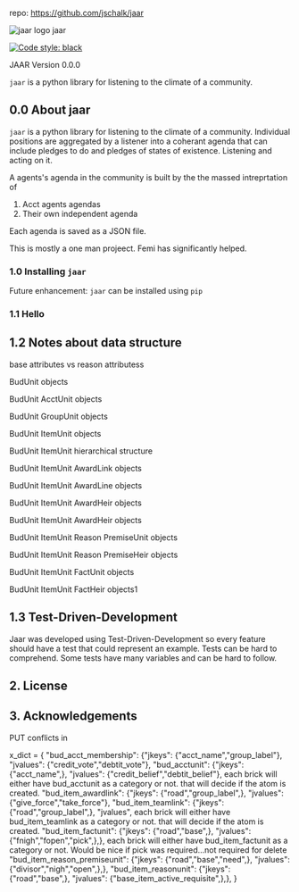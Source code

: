 repo: https://github.com/jschalk/jaar

![jaar logo](https://github.com/jschalk/jaar/tree/main/logo/jaar_64.png) jaar

[![Code style: black](https://img.shields.io/badge/code%20style-black-000000.svg)](https://github.com/psf/black)


JAAR Version 0.0.0

`jaar` is a python library for listening to the climate of a community.

## 0.0 About jaar

`jaar` is a python library for listening to the climate of a community. Individual 
positions are aggregated by a listener into a coherant agenda that can include pledges 
to do and pledges of states of existence. Listening and acting on it.

A agents's agenda in the community is built by the the massed intreprtation of
1. Acct agents agendas 
2. Their own independent agenda

Each agenda is saved as a JSON file. 

This is mostly a one man projeect. Femi has significantly helped. 

 
### 1.0 Installing `jaar`

<!-- TODO: add dependencies -->

Future enhancement: `jaar` can be installed using `pip`

<!-- TODO: Get pip install to function correctly

    pip install jaar

If you have installed `jaar` before, and you should ensure `pip` downloads the latest version (rather than using its internal cache) you can use the following commands:

    pip uninstall jaar
    pip install --no-cache jaar

-->

### 1.1 Hello 

<!-- TODO: Add simplest example

Should examples be found in a separate repository to ensure the `jaar` repository stays 
relatively small, whilst still providing a thorough knowledgebase of code-samples, 
screenshots and elucidatory text.

-->

## 1.2 Notes about data structure

<!-- TODO: Add elucidations -->
base attributes vs reason attributess

BudUnit objects

BudUnit AcctUnit objects

BudUnit GroupUnit objects

BudUnit ItemUnit objects

BudUnit ItemUnit hierarchical structure

BudUnit ItemUnit AwardLink objects

BudUnit ItemUnit AwardLine objects

BudUnit ItemUnit AwardHeir objects

BudUnit ItemUnit AwardHeir objects

BudUnit ItemUnit Reason PremiseUnit objects

BudUnit ItemUnit Reason PremiseHeir objects

BudUnit ItemUnit FactUnit objects

BudUnit ItemUnit FactHeir objects1


## 1.3 Test-Driven-Development

Jaar was developed using Test-Driven-Development so every feature should have a test
that could represent an example. Tests can be hard to comprehend. Some tests have many 
variables and can be hard to follow.

<!-- TODO: Add examples 
Should examples be in a separate repository to ensure the `jaar` repository stays 
relatively small? (whilst still providing a thorough knowledgebase of code-samples, 
screenshots and elucidatory text.)
-->



## 2. License

<!-- TODO: Consider which license to pick -->


## 3. Acknowledgements

<!-- TODO: Consider which license to pick -->





<!-- TODO: Find out how to autopopulate the below modeled after the borb library
[![Corpus Coverage : 100.0%](https://img.shields.io/badge/corpus%20coverage-100.0%25-green)]()
[![Public Method Documentation : 100%](https://img.shields.io/badge/public%20method%20documentation-100%25-green)]()
[![Number of Tests : 615](https://img.shields.io/badge/number%20of%20tests-615-green)]()
[![Python : 3.8 | 3.9 | 3.10 ](https://img.shields.io/badge/python-3.8%20&#124;%203.9%20&#124;%203.10-green)]() 

[![Downloads](https://pepy.tech/badge/borb)](https://pepy.tech/projeect/borb)
[![Downloads](https://pepy.tech/badge/borb/month)](https://pepy.tech/projeect/borb)
-->



PUT conflicts in 

x_dict = {
    "bud_acct_membership":          {"jkeys": {"acct_name","group_label"},       "jvalues": {"credit_vote","debtit_vote"},
    "bud_acctunit":                 {"jkeys": {"acct_name",},                 "jvalues": {"credit_belief","debtit_belief"},
each brick will either have bud_acctunit as a category or not. that will decide if the atom is created. 
    "bud_item_awardlink":           {"jkeys": {"road","group_label",},         "jvalues": {"give_force","take_force"},
    "bud_item_teamlink":            {"jkeys": {"road","group_label",},         "jvalues",
each brick will either have bud_item_teamlink as a category or not. that will decide if the atom is created. 
    "bud_item_factunit":            {"jkeys": {"road","base",},             "jvalues": {"fnigh","fopen","pick",},},
each brick will either have bud_item_factunit as a category or not. Would be nice if pick was required...not required for delete
    "bud_item_reason_premiseunit":  {"jkeys": {"road","base","need",},      "jvalues": {"divisor","nigh","open",},},
    "bud_item_reasonunit":          {"jkeys": {"road","base",},             "jvalues": {"base_item_active_requisite",},},
}
